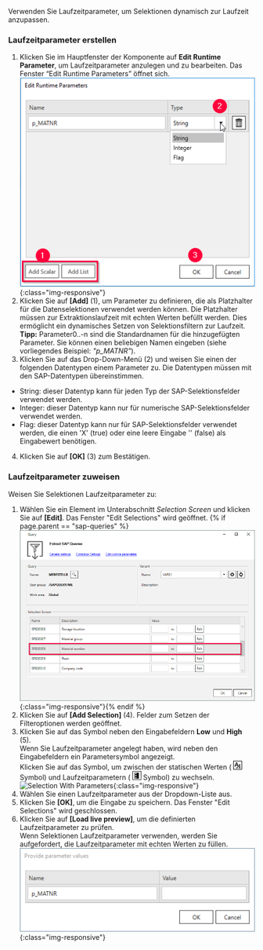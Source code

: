 Verwenden Sie Laufzeitparameter, um Selektionen dynamisch zur Laufzeit anzupassen.<br>

### Laufzeitparameter erstellen 

1. Klicken Sie im Hauptfenster der Komponente auf **Edit Runtime Parameter**, um Laufzeitparameter anzulegen und zu bearbeiten. 
Das Fenster “Edit Runtime Parameters” öffnet sich.<br> 
![Add parameters](/img/content/odp/odp-settings-add-parameters.png){:class="img-responsive"}<br> 
2. Klicken Sie auf **[Add]** (1), um Parameter zu definieren, die als Platzhalter für die Datenselektionen verwendet werden können. Die Platzhalter müssen zur Extraktionslaufzeit mit echten Werten befüllt werden. 
Dies ermöglicht ein dynamisches Setzen von Selektionsfiltern zur Laufzeit.<br>
**Tipp:** Parameter0..-n sind die Standardnamen für die hinzugefügten Parameter. Sie können einen beliebigen Namen eingeben (siehe vorliegendes Beispiel: *"p_MATNR"*).
3. Klicken Sie auf das Drop-Down-Menü (2) und weisen Sie einen der folgenden Datentypen einem Parameter zu. Die Datentypen müssen mit den SAP-Datentypen übereinstimmen. 
- String: dieser Datentyp kann für jeden Typ der SAP-Selektionsfelder verwendet werden.
- Integer: dieser Datentyp kann nur für numerische SAP-Selektionsfelder verwendet werden.
- Flag: dieser Datentyp kann nur für SAP-Selektionsfelder verwendet werden, die einen 'X'&nbsp;(true) oder eine leere Eingabe ''&nbsp;(false) als Eingabewert benötigen. <br>
4. Klicken Sie auf **[OK]** (3) zum Bestätigen.

### Laufzeitparameter zuweisen

Weisen Sie Selektionen Laufzeitparameter zu:

1. Wählen Sie ein Element im Unterabschnitt *Selection Screen* und klicken Sie auf **[Edit]**. Das Fenster "Edit Selections" wird geöffnet.
{% if page.parent == "sap-queries" %}![Selection](/img/content/query/query-variant2.png){:class="img-responsive"}{% endif %}
2. Klicken Sie auf **[Add Selection]** (4). Felder zum Setzen der Filteroptionen werden geöffnet.
3. Klicken Sie auf das Symbol neben den Eingabefeldern **Low** und **High** (5). <br>
Wenn Sie Laufzeitparameter angelegt haben, wird neben den Eingabefeldern ein Parametersymbol angezeigt. <br>
Klicken Sie auf das Symbol, um zwischen der statischen Werten ( ![static-value](/img/content/icons/runtime-parameters-static.png) Symbol) und Laufzeitparametern ( ![dynamic-value](/img/content/icons/runtime-parameters-dynamic.png) Symbol) zu wechseln.  <br>
![Selection With Parameters](/img/content/edit-selections.png){:class="img-responsive"}<br>
4. Wählen Sie einen Laufzeitparameter aus der Dropdown-Liste aus.
5. Klicken Sie **[OK]**, um die Eingabe zu speichern. Das Fenster "Edit Selections" wird geschlossen.
6. Klicken Sie auf **[Load live preview]**, um die definierten Laufzeitparameter zu prüfen. <br>
Wenn Selektionen Laufzeitparameter verwenden, werden Sie aufgefordert, die Laufzeitparameter mit echten Werten zu füllen.  <br>
![provide values](/img/content/odp/odp-provide-parameter-values.png){:class="img-responsive"}
